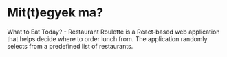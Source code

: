 # Mit(t)egyek ma? 

What to Eat Today? - Restaurant Roulette is a React-based web application that helps decide where to order lunch from. The application randomly selects from a predefined list of restaurants.